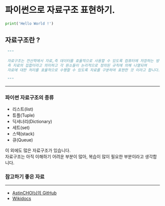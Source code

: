 # 파이썬으로 자료구조 표현하기.
``` Python
print('Hello World !')
```
## 자료구조란 ? 
``` Python
 """
 
 자료구조는 전산학에서 자료,즉 데이터를 효율적으로 사용할 수 있도록 컴퓨터에 저장하는 방법이라고 합니다.
 즉 자료의 집합이라고 의미하고 각 원소들이 논리적으로 정의된 규칙에 의해 나열되며
 자료에 대한 처리를 효율적으로 수행할 수 있도록 자료를 구분하여 표현한 것 이라고 합니다.
 
 """
```
<hr>

### 파이썬 자료구조의 종류
+ 리스트(list)
+ 튜플(Tuple)
+ 딕셔너리(Dictionary)
+ 세트(set)
+ 스택(stack)
+ 큐(Queue)

이 외에도 많은 자료구조가 있습니다. <br>
자료구조는 아직 이해하기 어려운 부분이 많아,
복습이 많이 필요한 부분이라고 생각합니다.

### 참고하기 좋은 자료
<hr>

+ <a href="https://github.com/AstinCHOI/Python-and-Algorithms-and-Data-Structures"> AstinCHOI님의 GitHub </a>
+ <a href="https://wikidocs.net/2845"> Wikidocs </a>
